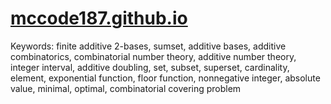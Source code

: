 # [mccode187.github.io](https://mccode187.github.io/)

Keywords: 
finite additive 2-bases, 
sumset, 
additive bases, 
additive combinatorics, 
combinatorial number theory, 
additive number theory, 
integer interval, 
additive doubling, 
set, 
subset, 
superset,
cardinality, 
element, 
exponential function, 
floor function,
nonnegative integer,
absolute value,
minimal,
optimal,
combinatorial covering problem

